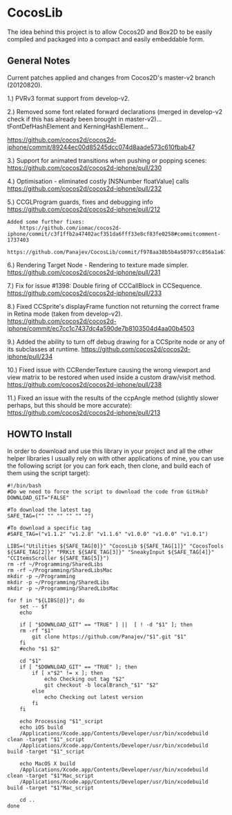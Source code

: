 CocosLib
========

The idea behind this project is to allow Cocos2D and Box2D to be easily compiled and packaged into a compact and easily embeddable form.

General Notes
-------------

Current patches applied and changes from Cocos2D's master-v2 branch (20120820).

1.) PVRv3 format support from develop-v2.

2.) Removed some font related forward declarations (merged in develop-v2 check if this has already been brought in master-v2)… tFontDefHashElement and KerningHashElement… 

https://github.com/cocos2d/cocos2d-iphone/commit/89244ec00d85245dcc074d8aade573c610fbab47

3.) Support for animated transitions when pushing or popping scenes:
https://github.com/cocos2d/cocos2d-iphone/pull/230

4.) Optimisation - eliminated costly [NSNumber floatValue] calls
https://github.com/cocos2d/cocos2d-iphone/pull/232

5.) CCGLProgram guards, fixes and debugging info
https://github.com/cocos2d/cocos2d-iphone/pull/212

	Added some further fixes: 
		https://github.com/iomac/cocos2d-iphone/commit/c3f1ffb2a47402acf351da6fff33e8cf83fe0258#commitcomment-1737403
		https://github.com/Panajev/CocosLib/commit/f978aa38b5b4a50797cc856a1a67f391589b9cf3 

6.) Rendering Target Node - Rendering to texture made simpler.
https://github.com/cocos2d/cocos2d-iphone/pull/231

7.) Fix for issue #1398: Double firing of CCCallBlock in CCSequence.
https://github.com/cocos2d/cocos2d-iphone/pull/233

8.) Fixed CCSprite's displayFrame function not returning the correct frame in Retina mode (taken from develop-v2).
    https://github.com/cocos2d/cocos2d-iphone/commit/ec7cc1c7437dc4a590de7b8103504d4aa00b4503

9.) Added the ability to turn off debug drawing for a CCSprite node or any of its subclasses at runtime.
    https://github.com/cocos2d/cocos2d-iphone/pull/234
    
10.) Fixed issue with CCRenderTexture causing the wrong viewport and view matrix to be restored when used inside a custom draw/visit method.
    https://github.com/cocos2d/cocos2d-iphone/pull/238
    
11.) Fixed an issue with the results of the ccpAngle method (slightly slower perhaps, but this should be more accurate):
    https://github.com/cocos2d/cocos2d-iphone/pull/213

HOWTO Install
-------------

In order to download and use this library in your project and all the other helper libraries I usually rely on with other applications of mine, you can use the following script (or you can fork each, then clone, and build each of them using the script target):

```
#!/bin/bash
#Do we need to force the script to download the code from GitHub?
DOWNLOAD_GIT="FALSE"

#To download the latest tag
SAFE_TAG=("" "" "" "" "" "")

#To download a specific tag
#SAFE_TAG=("v1.1.2" "v1.2.8" "v1.1.6" "v1.0.0" "v1.0.0" "v1.0.1")

LIBS=("Utilities ${SAFE_TAG[0]}" "CocosLib ${SAFE_TAG[1]}" "CocosTools ${SAFE_TAG[2]}" "PRKit ${SAFE_TAG[3]}" "SneakyInput ${SAFE_TAG[4]}" "CCItemsScroller ${SAFE_TAG[5]}")
rm -rf ~/Programming/SharedLibs
rm -rf ~/Programming/SharedLibsMac
mkdir -p ~/Programming
mkdir -p ~/Programming/SharedLibs
mkdir -p ~/Programming/SharedLibsMac

for f in "${LIBS[@]}"; do
    set -- $f
    echo

    if [ "$DOWNLOAD_GIT" == "TRUE" ] ||  [ ! -d "$1" ]; then
	rm -rf "$1"
        git clone https://github.com/Panajev/"$1".git "$1"
    fi
    #echo "$1 $2"

    cd "$1"
    if [ "$DOWNLOAD_GIT" == "TRUE" ]; then
        if [ x"$2" != x ]; then
            echo Checking out tag "$2"
            git checkout -b localBranch_"$1" "$2"
        else
            echo Checking out latest version
        fi
    fi

    echo Processing "$1"_script
    echo iOS build
    /Applications/Xcode.app/Contents/Developer/usr/bin/xcodebuild clean -target "$1"_script
    /Applications/Xcode.app/Contents/Developer/usr/bin/xcodebuild build -target "$1"_script
    
    echo MacOS X build
    /Applications/Xcode.app/Contents/Developer/usr/bin/xcodebuild clean -target "$1"Mac_script
    /Applications/Xcode.app/Contents/Developer/usr/bin/xcodebuild build -target "$1"Mac_script
    
    cd ..
done
```




